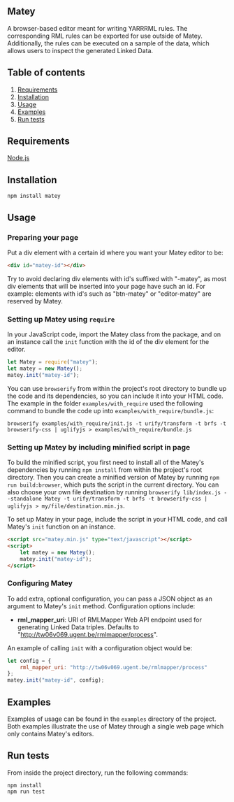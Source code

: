 ## Matey
A browser-based editor meant for writing YARRRML rules. The corresponding RML rules can be exported for use outside of Matey. Additionally, the rules can be executed on a sample of the data, which allows users to inspect the generated Linked Data.

## Table of contents
1. [Requirements](#requirements)
2. [Installation](#installation)
3. [Usage](#usage)
4. [Examples](#examples)
5. [Run tests](#run-tests)

## Requirements
[Node.js](https://nodejs.org/en/download/)

## Installation
```
npm install matey
```

## Usage

### Preparing your page
Put a div element with a certain id where you want your Matey editor to be:
```html
<div id="matey-id"></div>
```
Try to avoid declaring div elements with id's suffixed with "-matey", as most div elements that will be inserted into your page have such an id. For example: elements with id's such as "btn-matey" or "editor-matey" are reserved by Matey.

### Setting up Matey using `require`
In your JavaScript code, import the Matey class from the package, and on an instance call the `init` function with the id of the div element for the editor.
```javascript
let Matey = require("matey");
let matey = new Matey();
matey.init("matey-id");
```
You can use `browserify` from within the project's root directory to bundle up the code and its dependencies, so you can include it into your HTML code. The example in the folder `examples/with_require` used the following command to bundle the code up into `examples/with_require/bundle.js`:
```
browserify examples/with_require/init.js -t urify/transform -t brfs -t browserify-css | uglifyjs > examples/with_require/bundle.js
```
### Setting up Matey by including minified script in page
To build the minified script, you first need to install all of the Matey's
dependencies by running `npm install` from within the project's root directory.
Then you can create a minified version of Matey by running `npm run build:browser`, which puts the script in the current directory.
You can also choose your own file destination by running `browserify lib/index.js --standalone Matey -t urify/transform -t brfs -t browserify-css | uglifyjs > my/file/destination.min.js`.

To set up Matey in your page, include the script in your HTML code, and call Matey's `init` function on an instance.
```html
<script src="matey.min.js" type="text/javascript"></script>
<script>
    let matey = new Matey();
    matey.init("matey-id");
</script>
```

### Configuring Matey
To add extra, optional configuration, you can pass a JSON object as an argument to Matey's `init` method. Configuration options include:
* **rml\_mapper\_uri**: URI of RMLMapper Web API endpoint used for generating Linked Data triples. Defaults to "http://tw06v069.ugent.be/rmlmapper/process".


An example of calling `init` with a configuration object would be:
```javascript
let config = {
    rml_mapper_uri: "http://tw06v069.ugent.be/rmlmapper/process"
};
matey.init("matey-id", config);
```
## Examples
Examples of usage can be found in the `examples` directory of the project. Both examples illustrate the use of Matey through a single web page which only contains Matey's editors.

## Run tests
From inside the project directory, run the following commands:
```
npm install
npm run test
```
